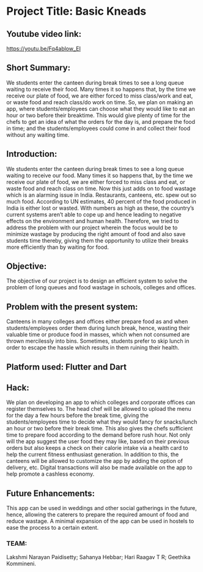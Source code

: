 # Project Title: Basic Kneads

## Youtube video link:
https://youtu.be/Fq4ablow_EI

## Short Summary:
We students enter the canteen during break times to see a long queue waiting to receive their food. Many times it so happens that, by the time we receive our plate of food,  we are either forced to miss class/work and eat, or waste food and reach class/do work on time. So, we plan on making an app, where students/employees can choose what they would like to eat an hour or two before their breaktime. This would give plenty of time for the chefs to get an idea of what the orders for the day is, and prepare the food in time; and the students/employees could come in and collect their food without any waiting time.

## Introduction: 
We students enter the canteen during break times to see a long queue waiting to receive our food. Many times it so happens that, by the time we receive our plate of food,  we are either forced to miss class and eat, or waste food and reach class on time. Now this just adds on to food wastage which is an alarming issue in India. Restaurants, canteens, etc. spew out so much food. According to UN estimates, 40 percent of the food produced in India is either lost or wasted. With numbers as high as these, the country’s current systems aren’t able to cope up and hence leading to negative effects on the environment and human health.
Therefore, we tried to address the problem with our project wherein the focus would be to minimize wastage by producing the right amount of food and also save students time thereby, giving them the opportunity to utilize their breaks more efficiently than by waiting for food.

## Objective: 
The objective of our project is to design an efficient system to solve the problem of long queues and food wastage in schools, colleges and offices.

## Problem with the present system: 
Canteens in many colleges and offices either prepare food as and when students/employees order them during lunch break, hence, wasting their valuable time or produce food in masses, which when not consumed are thrown mercilessly into bins. Sometimes, students prefer to skip lunch in order to escape the hassle which results in them ruining their health.

## Platform used: Flutter and Dart

## Hack: 
We plan on developing an app to which colleges and corporate offices can register themselves to. The head chef will be allowed to upload the menu for the day a few hours before the break time, giving the students/employees time to decide what they would fancy for snacks/lunch an hour or two before their break time. This also gives the chefs sufficient time to prepare food according to the demand before rush hour. Not only will the app suggest the user food they may like, based on their previous orders but also keeps a check on their calorie intake via a health card to help the current fitness enthusiast generation. In addition to this, the canteens will be allowed to customize the app by adding the option of delivery, etc. Digital transactions will also be made available on the app to help promote a cashless economy.

## Future Enhancements: 
This app can be used in weddings and other social gatherings in the future, hence, allowing the caterers to prepare the required amount of food and reduce wastage. A minimal expansion of the app can be used in hostels to ease the process to a certain extent.

### TEAM:
Lakshmi Narayan Paidisetty;
Sahanya Hebbar; 
Hari Raagav T R; 
Geethika Kommineni.
